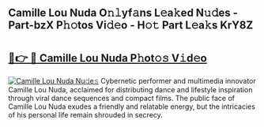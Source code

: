 ## Camille Lou Nuda O𝚗𝚕yf𝚊ns L𝚎a𝚔ed N𝚞𝚍es - Part-bzX P𝚑𝚘tos Vi𝚍𝚎o - H𝚘𝚝 Part L𝚎a𝚔s KrY8Z

# <h2><a href="http://kf8mvz.oniu.top/?m=Camille+Lou+Nuda">🔗👉 🔴 Camille Lou Nuda P𝚑ot𝚘𝚜 V𝚒d𝚎o</a></h2>

[![Camille Lou Nuda Nu𝚍e𝚜](https://i.imgur.com/0qMVB7G.gif)](http://kf8mvz.oniu.top/?m=Camille+Lou+Nuda)
Cybernetic performer and multimedia innovator Camille Lou Nuda, acclaimed for distributing dance and lifestyle inspiration through viral dance sequences and compact films. The public face of Camille Lou Nuda exudes a friendly and relatable energy, but the intricacies of his personal life remain shrouded in secrecy.  
